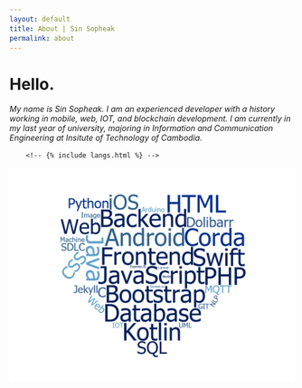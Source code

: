 ```yaml
---
layout: default
title: About | Sin Sopheak
permalink: about
---
```

<div class="container-fluid fill-screen custom-color d-flex flex-column about-page">
    <div class="row flex-fill d-flex">
        <div class="col-lg-5 col-md-5 col-sm-12 my-auto">
        <h1>Hello.</h1>
            <p><em>My name is Sin Sopheak. I am an experienced developer with a history working in mobile, web, IOT, and blockchain development. I am currently in my last year of university, majoring in Information and Communication Engineering at Insitute of Technology of Cambodia.</em></p>

        <!-- {% include langs.html %} -->
<!-- {% include skills.html %} <span class="badge badge-secondary">And more!</span> -->
</div>
        <div class="col-lg-7 col-md-7 col-sm-12 my-auto">
        <img class="img-fluid" src="/assets/images/wordcloud.png" alt="">
        </div>
    </div>
    
</div>